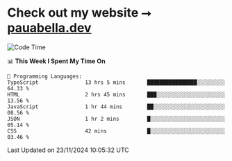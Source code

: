 # Check out my website ⭢ [pauabella.dev](https://pauabella.dev)

<!--START_SECTION:waka-->
![Code Time](http://img.shields.io/badge/Code%20Time-3%2C911%20hrs%2049%20mins-blue)

📊 **This Week I Spent My Time On** 

```text
💬 Programming Languages: 
TypeScript               13 hrs 5 mins       ████████████████░░░░░░░░░   64.33 % 
HTML                     2 hrs 45 mins       ███░░░░░░░░░░░░░░░░░░░░░░   13.56 % 
JavaScript               1 hr 44 mins        ██░░░░░░░░░░░░░░░░░░░░░░░   08.56 % 
JSON                     1 hr 2 mins         █░░░░░░░░░░░░░░░░░░░░░░░░   05.14 % 
CSS                      42 mins             █░░░░░░░░░░░░░░░░░░░░░░░░   03.46 % 
```


 Last Updated on 23/11/2024 10:05:32 UTC
<!--END_SECTION:waka-->
